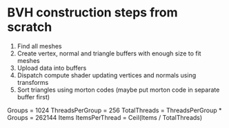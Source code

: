 # BVH construction steps from scratch
1. Find all meshes
2. Create vertex, normal and triangle buffers with enough size to fit meshes
3. Upload data into buffers
4. Dispatch compute shader updating vertices and normals using transforms
5. Sort triangles using morton codes (maybe put morton code in separate buffer first)


Groups = 1024
ThreadsPerGroup = 256
TotalThreads = ThreadsPerGroup * Groups = 262144
Items
ItemsPerThread = Ceil(Items / TotalThreads)